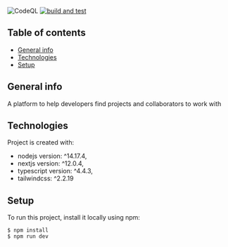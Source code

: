 ![CodeQL](https://github.com/andrmaz/grapevine/actions/workflows/codeql-analysis.yml/badge.svg)
[![build and test](https://github.com/swapout/client/actions/workflows/build-and-test.yml/badge.svg)](https://github.com/swapout/client/actions/workflows/build-and-test.yml)

## Table of contents

- [General info](#general-info)
- [Technologies](#technologies)
- [Setup](#setup)

## General info

A platform to help developers find projects and collaborators to work with

## Technologies

Project is created with:

- nodejs version: ^14.17.4,
- nextjs version: ^12.0.4,
- typescript version: ^4.4.3,
- tailwindcss: ^2.2.19

## Setup

To run this project, install it locally using npm:

```
$ npm install
$ npm run dev
```
